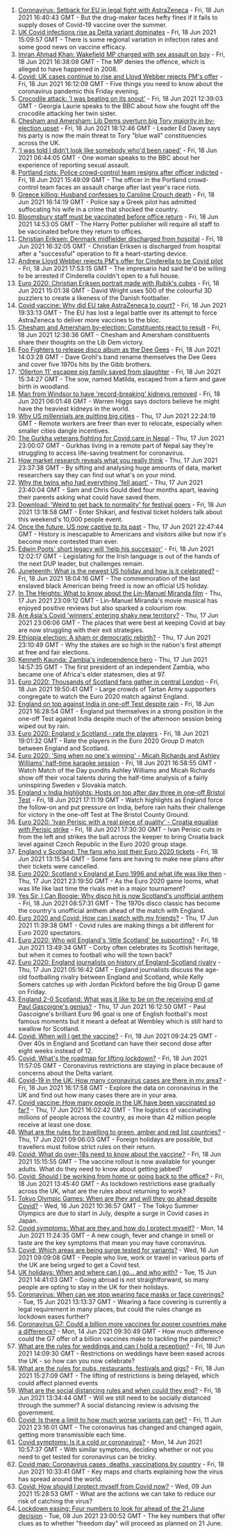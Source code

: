 1. [Coronavirus: Setback for EU in legal fight with AstraZeneca](https://www.bbc.co.uk/news/world-europe-57531064) - Fri, 18 Jun 2021 16:40:43 GMT - But the drug-maker faces hefty fines if it fails to supply doses of Covid-19 vaccine over the summer.
2. [UK Covid infections rise as Delta variant dominates](https://www.bbc.co.uk/news/health-57525891) - Fri, 18 Jun 2021 15:09:57 GMT - There is some regional variation in infection rates and some good news on vaccine efficacy.
3. [Imran Ahmad Khan: Wakefield MP charged with sex assault on boy](https://www.bbc.co.uk/news/uk-england-leeds-57531904) - Fri, 18 Jun 2021 16:38:08 GMT - The MP denies the offence, which is alleged to have happened in 2008.
4. [Covid: UK cases continue to rise and Lloyd Webber rejects PM's offer](https://www.bbc.co.uk/news/uk-57531726) - Fri, 18 Jun 2021 16:12:09 GMT - Five things you need to know about the coronavirus pandemic this Friday evening.
5. [Crocodile attack: 'I was beating on its snout'](https://www.bbc.co.uk/news/world-57524164) - Fri, 18 Jun 2021 12:39:03 GMT - Georgia Laurie speaks to the BBC about how she fought off the crocodile attacking her twin sister.
6. [Chesham and Amersham: Lib Dems overturn big Tory majority in by-election upset](https://www.bbc.co.uk/news/uk-england-beds-bucks-herts-57472032) - Fri, 18 Jun 2021 18:12:46 GMT - Leader Ed Davey says his party is now the main threat to Tory "blue wall" constituencies across the UK.
7. ['I was told I didn’t look like somebody who'd been raped'](https://www.bbc.co.uk/news/uk-57522348) - Fri, 18 Jun 2021 06:44:05 GMT - One woman speaks to the BBC about her experience of reporting sexual assault.
8. [Portland riots: Police crowd-control team resigns after officer indicted](https://www.bbc.co.uk/news/world-us-canada-57532258) - Fri, 18 Jun 2021 15:49:09 GMT - The officer in the Portland crowd-control team faces an assault charge after last year's race riots.
9. [Greece killing: Husband confesses to Caroline Crouch death](https://www.bbc.co.uk/news/world-europe-57523469) - Fri, 18 Jun 2021 16:14:19 GMT - Police say a Greek pilot has admitted suffocating his wife in a crime that shocked the country.
10. [Bloomsbury staff must be vaccinated before office return](https://www.bbc.co.uk/news/business-57481895) - Fri, 18 Jun 2021 14:53:05 GMT - The Harry Potter publisher will require all staff to be vaccinated before they return to offices.
11. [Christian Eriksen: Denmark midfielder discharged from hospital](https://www.bbc.co.uk/sport/football/57533239) - Fri, 18 Jun 2021 16:32:05 GMT - Christian Eriksen is discharged from hospital after a "successful" operation to fit a heart-starting device.
12. [Andrew Lloyd Webber rejects PM's offer for Cinderella to be Covid pilot](https://www.bbc.co.uk/news/entertainment-arts-57530408) - Fri, 18 Jun 2021 17:53:15 GMT - The impresario had said he'd be willing to be arrested if Cinderella couldn't open to a full house.
13. [Euro 2020: Christian Eriksen portrait made with Rubik's cubes](https://www.bbc.co.uk/news/uk-england-leeds-57532207) - Fri, 18 Jun 2021 15:01:38 GMT - David Wright uses 500 of the colourful 3D puzzlers to create a likeness of the Danish footballer.
14. [Covid vaccine: Why did EU take AstraZeneca to court?](https://www.bbc.co.uk/news/56483766) - Fri, 18 Jun 2021 19:33:13 GMT - The EU has lost a legal battle over its attempt to force AstraZeneca to deliver more vaccines to the bloc.
15. [Chesham and Amersham by-election: Constituents react to result](https://www.bbc.co.uk/news/uk-england-beds-bucks-herts-57524463) - Fri, 18 Jun 2021 12:38:36 GMT - Chesham and Amersham constituents share their thoughts on the Lib Dem victory.
16. [Foo Fighters to release disco album as the Dee Gees](https://www.bbc.co.uk/news/entertainment-arts-57524428) - Fri, 18 Jun 2021 14:03:28 GMT - Dave Grohl's band rename themselves the Dee Gees and cover five 1970s hits by the Gibb brothers.
17. ['Ollerton 11' escapee pig family saved from slaughter](https://www.bbc.co.uk/news/uk-england-nottinghamshire-57518634) - Fri, 18 Jun 2021 15:34:27 GMT - The sow, named Matilda, escaped from a farm and gave birth in woodland.
18. [Man from Windsor to have 'record-breaking' kidneys removed](https://www.bbc.co.uk/news/uk-england-berkshire-57513054) - Fri, 18 Jun 2021 06:01:48 GMT - Warren Higgs says doctors believe he might have the heaviest kidneys in the world.
19. [Why US millennials are quitting big cities](https://www.bbc.co.uk/news/world-us-canada-57516592) - Thu, 17 Jun 2021 22:24:19 GMT - Remote workers are freer than ever to relocate, especially when smaller cities dangle incentives.
20. [The Gurkha veterans fighting for Covid care in Nepal](https://www.bbc.co.uk/news/world-asia-57517327) - Thu, 17 Jun 2021 23:00:07 GMT - Gurkhas living in a remote part of Nepal say they're struggling to access life-saving treatment for coronavirus.
21. [How market research reveals what you really think](https://www.bbc.co.uk/news/business-57399780) - Thu, 17 Jun 2021 23:37:38 GMT - By sifting and analysing huge amounts of data, market researchers say they can find out what's on your mind.
22. [Why the twins who had everything 'fell apart'](https://www.bbc.co.uk/news/uk-england-cambridgeshire-57088395) - Thu, 17 Jun 2021 23:40:04 GMT - Sam and Chris Gould died four months apart, leaving their parents asking what could have saved them.
23. [Download: 'Weird to get back to normality' for festival goers](https://www.bbc.co.uk/news/newsbeat-57528662) - Fri, 18 Jun 2021 13:18:58 GMT - Enter Shikari, and festival ticket holders talk about this weekend's 10,000 people event.
24. [Once the future, US now captive to its past](https://www.bbc.co.uk/news/world-us-canada-57517781) - Thu, 17 Jun 2021 22:47:44 GMT - History is inescapable to Americans and visitors alike but now it's become more contested than ever.
25. [Edwin Poots' short legacy will 'help his successor'](https://www.bbc.co.uk/news/uk-northern-ireland-57528349) - Fri, 18 Jun 2021 12:02:17 GMT - Legislating for the Irish language is out of the hands of the next DUP leader, but challenges remain.
26. [Juneteenth: What is the newest US holiday and how is it celebrated?](https://www.bbc.co.uk/news/world-us-canada-57515192) - Fri, 18 Jun 2021 18:04:16 GMT - The commemoration of the last enslaved black American being freed is now an official US holiday.
27. [In The Heights: What to know about the Lin-Manuel Miranda film](https://www.bbc.co.uk/news/entertainment-arts-57356251) - Thu, 17 Jun 2021 23:09:12 GMT - Lin-Manuel Miranda's movie musical has enjoyed positive reviews but also sparked a colourism row.
28. [Are Asia's Covid 'winners' entering shaky new territory?](https://www.bbc.co.uk/news/world-asia-57492961) - Thu, 17 Jun 2021 23:06:06 GMT - The places that were best at keeping Covid at bay are now struggling with their exit strategies.
29. [Ethiopia election: A sham or democratic rebirth?](https://www.bbc.co.uk/news/world-africa-57467645) - Thu, 17 Jun 2021 23:10:49 GMT - Why the stakes are so high in the nation's first attempt at free and fair elections.
30. [Kenneth Kaunda: Zambia's independence hero](https://www.bbc.co.uk/news/world-africa-16039411) - Thu, 17 Jun 2021 14:57:35 GMT - The first president of an independent Zambia, who became one of Africa's elder statesmen, dies at 97.
31. [Euro 2020: Thousands of Scotland fans gather in central London](https://www.bbc.co.uk/news/uk-scotland-57516928) - Fri, 18 Jun 2021 19:50:41 GMT - Large crowds of Tartan Army supporters congregate to watch the Euro 2020 match against England.
32. [England on top against India in one-off Test despite rain](https://www.bbc.co.uk/sport/cricket/57527475) - Fri, 18 Jun 2021 16:28:54 GMT - England put themselves in a strong position in the one-off Test against India despite much of the afternoon session being wiped out by rain.
33. [Euro 2020: England v Scotland - rate the players](https://www.bbc.co.uk/sport/football/51197958) - Fri, 18 Jun 2021 19:01:32 GMT - Rate the players in the Euro 2020 Group D match between England and Scotland.
34. [Euro 2020: 'Sing when no one's winning' - Micah Richards and Ashley Williams' half-time karaoke session](https://www.bbc.co.uk/sport/av/football/57533764) - Fri, 18 Jun 2021 16:58:55 GMT - Watch Match of the Day pundits Ashley Williams and Micah Richards show off their vocal talents during the half-time analysis of a fairly uninspiring Sweden v Slovakia match.
35. [England v India highlights: Hosts on top after day three in one-off Bristol Test](https://www.bbc.co.uk/sport/av/cricket/57531800) - Fri, 18 Jun 2021 17:11:19 GMT - Watch highlights as England force the follow-on and put pressure on India, before rain halts their challenge for victory in the one-off Test at The Bristol County Ground.
36. [Euro 2020: 'Ivan Perisic with a real piece of quality' - Croatia equalise with Perisic strike](https://www.bbc.co.uk/sport/av/football/57532891) - Fri, 18 Jun 2021 17:30:30 GMT - Ivan Perisic cuts in from the left and strikes the ball across the keeper to bring Croatia back level against Czech Republic in the Euro 2020 group stage.
37. [England v Scotland: The fans who lost their Euro 2020 tickets](https://www.bbc.co.uk/news/uk-57510839) - Fri, 18 Jun 2021 13:15:54 GMT - Some fans are having to make new plans after their tickets were cancelled.
38. [Euro 2020: Scotland v England at Euro 1996 and what life was like then](https://www.bbc.co.uk/news/newsbeat-57334461) - Thu, 17 Jun 2021 23:19:50 GMT - As the Euro 2020 game looms, what was life like last time the rivals met in a major tournament?
39. [Yes Sir, I Can Boogie: Why disco hit is now Scotland's unofficial anthem](https://www.bbc.co.uk/news/uk-scotland-54930718) - Fri, 18 Jun 2021 08:57:31 GMT - The 1970s disco classic has become the country's unofficial anthem ahead of the match with England.
40. [Euro 2020 and Covid: How can I watch with my friends?](https://www.bbc.co.uk/news/uk-57386719) - Thu, 17 Jun 2021 11:39:38 GMT - Covid rules are making things a bit different for Euro 2020 spectators.
41. [Euro 2020: Who will England's 'little Scotland' be supporting?](https://www.bbc.co.uk/news/uk-england-northamptonshire-57504032) - Fri, 18 Jun 2021 13:49:34 GMT - Corby often celebrates its Scottish heritage, but when it comes to football who will the town back?
42. [Euro 2020: England journalists on history of England-Scotland rivalry](https://www.bbc.co.uk/sport/av/football/57505176) - Thu, 17 Jun 2021 05:16:42 GMT - England journalists discuss the age-old footballing rivalry between England and Scotland, while Kelly Somers catches up with Jordan Pickford before the big Group D game on Friday.
43. [England 2-0 Scotland: What was it like to be on the receiving end of Paul Gascoigne's genius?](https://www.bbc.co.uk/sport/football/52915690) - Thu, 17 Jun 2021 16:12:50 GMT - Paul Gascoigne's brilliant Euro 96 goal is one of English football's most famous moments but it meant a defeat at Wembley which is still hard to swallow for Scotland.
44. [Covid: When will I get the vaccine?](https://www.bbc.co.uk/news/health-55045639) - Fri, 18 Jun 2021 09:24:25 GMT - Over 40s in England and Scotland can have their second dose after eight weeks instead of 12.
45. [Covid: What's the roadmap for lifting lockdown?](https://www.bbc.co.uk/news/explainers-52530518) - Fri, 18 Jun 2021 11:57:05 GMT - Coronavirus restrictions are staying in place because of concerns about the Delta variant.
46. [Covid-19 in the UK: How many coronavirus cases are there in my area?](https://www.bbc.co.uk/news/uk-51768274) - Fri, 18 Jun 2021 16:17:58 GMT - Explore the data on coronavirus in the UK and find out how many cases there are in your area.
47. [Covid vaccine: How many people in the UK have been vaccinated so far?](https://www.bbc.co.uk/news/health-55274833) - Thu, 17 Jun 2021 16:02:42 GMT - The logistics of vaccinating millions of people across the country, as more than 42 million people receive at least one dose.
48. [What are the rules for travelling to green, amber and red list countries?](https://www.bbc.co.uk/news/explainers-52544307) - Thu, 17 Jun 2021 09:06:03 GMT - Foreign holidays are possible, but travellers must follow strict rules on their return.
49. [Covid: What do over-18s need to know about the vaccine?](https://www.bbc.co.uk/news/health-57273875) - Fri, 18 Jun 2021 15:15:55 GMT - The vaccine rollout is now available for younger adults. What do they need to know about getting jabbed?
50. [Covid: Should I be working from home or going back to the office?](https://www.bbc.co.uk/news/business-52567567) - Fri, 18 Jun 2021 13:45:40 GMT - As lockdown restrictions ease gradually across the UK, what are the rules about returning to work?
51. [Tokyo Olympic Games: When are they and will they go ahead despite Covid?](https://www.bbc.co.uk/news/world-asia-57240044) - Wed, 16 Jun 2021 10:36:57 GMT - The Tokyo Summer Olympics are due to start in July, despite a surge in Covid cases in Japan.
52. [Covid symptoms: What are they and how do I protect myself?](https://www.bbc.co.uk/news/health-51048366) - Mon, 14 Jun 2021 11:24:35 GMT - A new cough, fever and change in smell or taste are the key symptoms that mean you may have coronavirus.
53. [Covid: Which areas are being surge tested for variants?](https://www.bbc.co.uk/news/explainers-54872039) - Wed, 16 Jun 2021 09:09:08 GMT - People who live, work or travel in various parts of the UK are being urged to get a Covid test.
54. [UK holidays: When and where can I go... and who with?](https://www.bbc.co.uk/news/explainers-52646738) - Tue, 15 Jun 2021 14:41:03 GMT - Going abroad is not straightforward, so many people are opting to stay in the UK for their holidays.
55. [Coronavirus: When can we stop wearing face masks or face coverings?](https://www.bbc.co.uk/news/health-51205344) - Tue, 15 Jun 2021 13:13:37 GMT - Wearing a face covering is currently a legal requirement in many places, but could the rules change as lockdown eases further?
56. [Coronavirus G7: Could a billion more vaccines for poorer countries make a difference?](https://www.bbc.co.uk/news/57427877) - Mon, 14 Jun 2021 09:30:49 GMT - How much difference could the G7 offer of a billion vaccines make to tackling the pandemic?
57. [What are the rules for weddings and can I hold a reception?](https://www.bbc.co.uk/news/explainers-52811509) - Fri, 18 Jun 2021 14:09:30 GMT - Restrictions on weddings have been eased across the UK - so how can you now celebrate?
58. [What are the rules for pubs, restaurants, festivals and gigs?](https://www.bbc.co.uk/news/business-52977388) - Fri, 18 Jun 2021 15:27:09 GMT - The lifting of restrictions is being delayed, which could affect planned events
59. [What are the social distancing rules and when could they end?](https://www.bbc.co.uk/news/uk-51506729) - Fri, 18 Jun 2021 13:34:44 GMT - Will we still need to be socially distanced through the summer? A social distancing review is advising the government.
60. [Covid: Is there a limit to how much worse variants can get?](https://www.bbc.co.uk/news/health-57431420) - Fri, 11 Jun 2021 23:16:01 GMT - The coronavirus has changed and changed again, getting more transmissible each time.
61. [Covid symptoms: Is it a cold or coronavirus?](https://www.bbc.co.uk/news/health-54145299) - Mon, 14 Jun 2021 10:57:37 GMT - With similar symptoms, deciding whether or not you need to get tested for coronavirus can be tricky.
62. [Covid map: Coronavirus cases, deaths, vaccinations by country](https://www.bbc.co.uk/news/world-51235105) - Fri, 18 Jun 2021 10:33:41 GMT - Key maps and charts explaining how the virus has spread around the world.
63. [Covid: How should I protect myself from Covid now?](https://www.bbc.co.uk/news/health-57087517) - Wed, 09 Jun 2021 15:28:53 GMT - What are the actions we can take to reduce our risk of catching the virus?
64. [Lockdown easing: Four numbers to look for ahead of the 21 June decision](https://www.bbc.co.uk/news/57403888) - Tue, 08 Jun 2021 23:00:52 GMT - The key numbers that offer clues as to whether "freedom day" will proceed as planned on 21 June.
